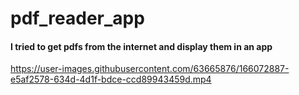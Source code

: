 # pdf_reader_app

#### I tried to get pdfs from the internet and display them in an app


https://user-images.githubusercontent.com/63665876/166072887-e5af2578-634d-4d1f-bdce-ccd89943459d.mp4

